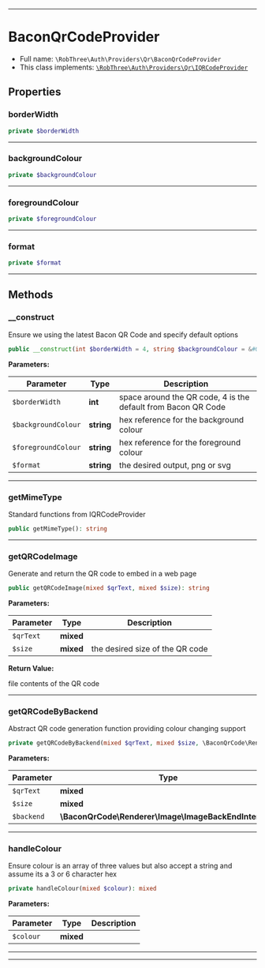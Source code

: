 ***

# BaconQrCodeProvider

* Full name: `\RobThree\Auth\Providers\Qr\BaconQrCodeProvider`
* This class implements:
  [`\RobThree\Auth\Providers\Qr\IQRCodeProvider`](./IQRCodeProvider.md)

## Properties

### borderWidth

```php
private $borderWidth
```

***

### backgroundColour

```php
private $backgroundColour
```

***

### foregroundColour

```php
private $foregroundColour
```

***

### format

```php
private $format
```

***

## Methods

### __construct

Ensure we using the latest Bacon QR Code and specify default options

```php
public __construct(int $borderWidth = 4, string $backgroundColour = &#039;#ffffff&#039;, string $foregroundColour = &#039;#000000&#039;, string $format = &#039;png&#039;): mixed
```

**Parameters:**

| Parameter | Type | Description |
|-----------|------|-------------|
| `$borderWidth` | **int** | space around the QR code, 4 is the default from Bacon QR Code |
| `$backgroundColour` | **string** | hex reference for the background colour |
| `$foregroundColour` | **string** | hex reference for the foreground colour |
| `$format` | **string** | the desired output, png or svg |

***

### getMimeType

Standard functions from IQRCodeProvider

```php
public getMimeType(): string
```

***

### getQRCodeImage

Generate and return the QR code to embed in a web page

```php
public getQRCodeImage(mixed $qrText, mixed $size): string
```

**Parameters:**

| Parameter | Type | Description |
|-----------|------|-------------|
| `$qrText` | **mixed** |  |
| `$size` | **mixed** | the desired size of the QR code |

**Return Value:**

file contents of the QR code



***

### getQRCodeByBackend

Abstract QR code generation function
providing colour changing support

```php
private getQRCodeByBackend(mixed $qrText, mixed $size, \BaconQrCode\Renderer\Image\ImageBackEndInterface $backend): mixed
```

**Parameters:**

| Parameter | Type | Description |
|-----------|------|-------------|
| `$qrText` | **mixed** |  |
| `$size` | **mixed** |  |
| `$backend` | **\BaconQrCode\Renderer\Image\ImageBackEndInterface** |  |

***

### handleColour

Ensure colour is an array of three values but also
accept a string and assume its a 3 or 6 character hex

```php
private handleColour(mixed $colour): mixed
```

**Parameters:**

| Parameter | Type | Description |
|-----------|------|-------------|
| `$colour` | **mixed** |  |

***


***

